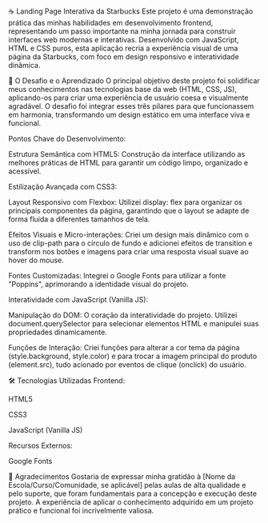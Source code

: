 ☕ Landing Page Interativa da Starbucks
Este projeto é uma demonstração prática das minhas habilidades em desenvolvimento frontend, representando um passo importante na minha jornada para construir interfaces web modernas e interativas. Desenvolvido com JavaScript, HTML e CSS puros, esta aplicação recria a experiência visual de uma página da Starbucks, com foco em design responsivo e interatividade dinâmica.

🚀 O Desafio e o Aprendizado
O principal objetivo deste projeto foi solidificar meus conhecimentos nas tecnologias base da web (HTML, CSS, JS), aplicando-os para criar uma experiência de usuário coesa e visualmente agradável. O desafio foi integrar esses três pilares para que funcionassem em harmonia, transformando um design estático em uma interface viva e funcional.

Pontos Chave do Desenvolvimento:

Estrutura Semântica com HTML5: Construção da interface utilizando as melhores práticas de HTML para garantir um código limpo, organizado e acessível.

Estilização Avançada com CSS3:

Layout Responsivo com Flexbox: Utilizei display: flex para organizar os principais componentes da página, garantindo que o layout se adapte de forma fluida a diferentes tamanhos de tela.

Efeitos Visuais e Micro-interações: Criei um design mais dinâmico com o uso de clip-path para o círculo de fundo e adicionei efeitos de transition e transform nos botões e imagens para criar uma resposta visual suave ao hover do mouse.

Fontes Customizadas: Integrei o Google Fonts para utilizar a fonte "Poppins", aprimorando a identidade visual do projeto.

Interatividade com JavaScript (Vanilla JS):

Manipulação do DOM: O coração da interatividade do projeto. Utilizei document.querySelector para selecionar elementos HTML e manipulei suas propriedades dinamicamente.

Funções de Interação: Criei funções para alterar a cor tema da página (style.background, style.color) e para trocar a imagem principal do produto (element.src), tudo acionado por eventos de clique (onclick) do usuário.

🛠️ Tecnologias Utilizadas
Frontend:

HTML5

CSS3

JavaScript (Vanilla JS)

Recursos Externos:

Google Fonts

🙏 Agradecimentos
Gostaria de expressar minha gratidão à [Nome da Escola/Curso/Comunidade, se aplicável] pelas aulas de alta qualidade e pelo suporte, que foram fundamentais para a concepção e execução deste projeto. A experiência de aplicar o conhecimento adquirido em um projeto prático e funcional foi incrivelmente valiosa.
